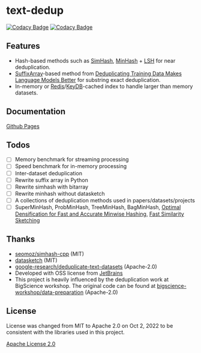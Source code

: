 # text-dedup

[![Codacy Badge](https://app.codacy.com/project/badge/Coverage/cc66178e49d24908ac1fb2b2dbe4e5b3)](https://www.codacy.com/gh/ChenghaoMou/text-dedup/dashboard?utm_source=github.com&utm_medium=referral&utm_content=ChenghaoMou/text-dedup&utm_campaign=Badge_Coverage) [![Codacy Badge](https://app.codacy.com/project/badge/Grade/cc66178e49d24908ac1fb2b2dbe4e5b3)](https://www.codacy.com/gh/ChenghaoMou/text-dedup/dashboard?utm_source=github.com&utm_medium=referral&utm_content=ChenghaoMou/text-dedup&utm_campaign=Badge_Grade)


## Features

-   Hash-based methods such as [SimHash](https://www.cs.princeton.edu/courses/archive/spring04/cos598B/bib/CharikarEstim.pdf), [MinHash](https://web.archive.org/web/20150131043133/http://gatekeeper.dec.com/ftp/pub/dec/SRC/publications/broder/positano-final-wpnums.pdf) + [LSH](http://infolab.stanford.edu/~ullman/mmds.html) for near deduplication.
-   [SuffixArray](http://dl.acm.org/citation.cfm?id=320176.320218)-based method from [Deduplicating Training Data Makes Language Models Better](https://arxiv.org/abs/2107.06499) for substring exact deduplication.
-   In-memory or [Redis](https://redis.io)/[KeyDB](https://docs.keydb.dev)-cached index to handle larger than memory datasets.

## Documentation

[Github Pages](https://chenghaomou.github.io/text-dedup/index.html)

## Todos

-   [ ] Memory benchmark for streaming processing
-   [ ] Speed benchmark for in-memory processing
-   [ ] Inter-dataset deduplication
-   [ ] Rewrite suffix array in Python
-   [ ] Rewrite simhash with bitarray
-   [ ] Rewrite minhash without datasketch
-   [ ] A collections of deduplication methods used in papers/datasets/projects
-   [ ] SuperMinHash, ProbMinHash, TreeMinHash, BagMinHash, [Optimal Densification for Fast and Accurate Minwise Hashing](https://arxiv.org/abs/1703.04664), [Fast Similarity Sketching](https://arxiv.org/abs/1704.04370)

## Thanks

-   [seomoz/simhash-cpp](https://github.com/seomoz/simhash-cpp) (MIT)
-   [datasketch](http://ekzhu.com/datasketch/index.html) (MIT)
-   [google-research/deduplicate-text-datasets](https://github.com/google-research/deduplicate-text-datasets) (Apache-2.0)
-   Developed with OSS license from [JetBrains](https://jb.gg/OpenSourceSupport)
-   This project is heavily influenced by the deduplication work at BigScience workshop. The original code can be found at [bigscience-workshop/data-preparation](https://github.com/bigscience-workshop/data-preparation/tree/main/preprocessing/filtering/deduplicate) (Apache-2.0)

## License

License was changed from MIT to Apache 2.0 on Oct 2, 2022 to be consistent with the libraries used in this project.

[Apache License 2.0](https://www.apache.org/licenses/LICENSE-2.0.txt)
